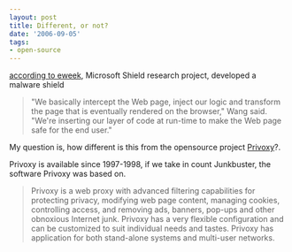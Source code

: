 ```yaml
---
layout: post
title: Different, or not?
date: '2006-09-05'
tags:
- open-source
---
```


[according to eweek][1], Microsoft Shield research project, developed a malware shield

> "We basically intercept the Web page, inject our logic and transform the page that is eventually rendered on the browser," Wang said. "We're inserting our layer of code at run-time to make the Web page safe for the end user."

My question is, how different is this from the opensource project [Privoxy][2]?.

Privoxy is available since 1997-1998, if we take in count Junkbuster, the software Privoxy was based on.

> Privoxy is a web proxy with advanced filtering capabilities for protecting privacy, modifying web page content, managing cookies, controlling access, and removing ads, banners, pop-ups and other obnoxious Internet junk. Privoxy has a very flexible configuration and can be customized to suit individual needs and tastes. Privoxy has application for both stand-alone systems and multi-user networks.

[1]: http://www.eweek.com/article2/0,1895,2011765,00.asp  
 [2]: http://www.privoxy.org/

